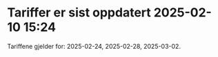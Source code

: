 
# Tariffer er sist oppdatert 2025-02-10 15:24

Tariffene gjelder for: 2025-02-24, 2025-02-28, 2025-03-02.
